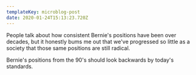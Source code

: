 ```yaml
---
templateKey: microblog-post
date: 2020-01-24T15:13:23.720Z
---
```


People talk about how consistent Bernie's positions have been over decades, but it honestly bums me out that we've progressed so little as a society that those same positions are still radical.

Bernie's positions from the 90's should look backwards by today's standards.
